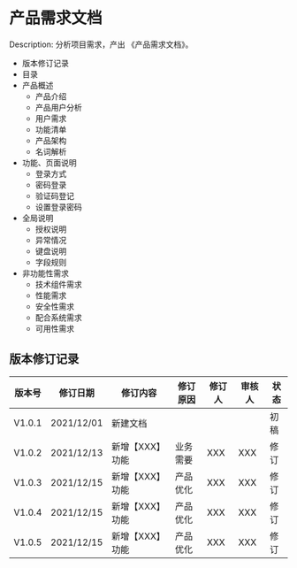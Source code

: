 # 产品需求文档

Description: 分析项目需求，产出 《产品需求文档》。

- 版本修订记录
- 目录
- 产品概述
  + 产品介绍
  + 产品用户分析
  + 用户需求
  + 功能清单
  + 产品架构
  + 名词解析
- 功能、页面说明
  + 登录方式
  + 密码登录
  + 验证码登记
  + 设置登录密码
- 全局说明
  + 授权说明
  + 异常情况
  + 键盘说明
  + 字段规则
- 非功能性需求
  + 技术组件需求
  + 性能需求
  + 安全性需求
  + 配合系统需求
  + 可用性需求

## 版本修订记录

| 版本号 | 修订日期   | 修订内容      | 修订原因 | 修订人 | 审核人 | 状态 |
| ------ | ---------- | ------------ | ------- | ----- | ------ | ---- |
| V1.0.1 | 2021/12/01 | 新建文档      |         |       |        | 初稿 |
| V1.0.2 | 2021/12/13 | 新增【XXX】功能 | 业务需要 | XXX   | XXX    | 修订 |
| V1.0.3 | 2021/12/15 | 新增【XXX】功能 | 产品优化 | XXX   | XXX    | 修订 |
| V1.0.4 | 2021/12/15 | 新增【XXX】功能 | 产品优化 | XXX   | XXX    | 修订 |
| V1.0.5 | 2021/12/15 | 新增【XXX】功能 | 产品优化 | XXX   | XXX    | 修订 |
